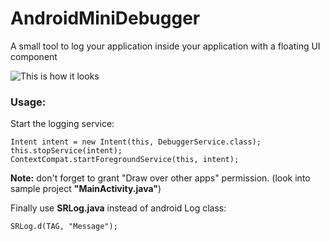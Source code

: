 # AndroidMiniDebugger
A small tool to log your application inside your application with a floating UI component



![This is how it looks](https://thumbs.gfycat.com/ImmediateArcticAmericanmarten-size_restricted.gif)



### Usage:

Start the logging service:

    Intent intent = new Intent(this, DebuggerService.class);
    this.stopService(intent);
    ContextCompat.startForegroundService(this, intent);
    
<b>Note:</b> don't forget to grant "Draw over other apps" permission. (look into sample project <b>"MainActivity.java"</b>)
   
   
Finally use <b>SRLog.java</b> instead of android Log class:
   
    SRLog.d(TAG, "Message");
